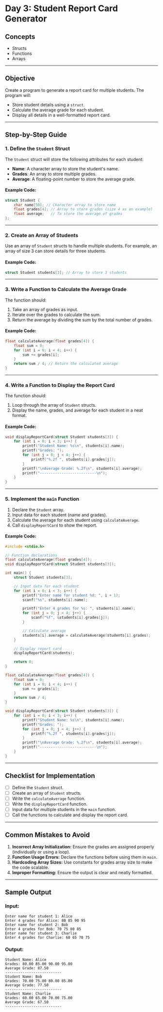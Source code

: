 # Day 3: Student Report Card Generator

## **Concepts**
- Structs
- Functions
- Arrays

---

## **Objective**
Create a program to generate a report card for multiple students. The program will:
- Store student details using a `struct`.
- Calculate the average grade for each student.
- Display all details in a well-formatted report card.

---

## **Step-by-Step Guide**

### **1. Define the `Student` Struct**
The `Student` struct will store the following attributes for each student:
- **Name**: A character array to store the student's name.
- **Grades**: An array to store multiple grades.
- **Average**: A floating-point number to store the average grade.

#### **Example Code:**
```c
struct Student {
    char name[50]; // Character array to store name
    float grades[4]; // Array to store grades (size 4 as an example)
    float average;   // To store the average of grades
};
```

---

### **2. Create an Array of Students**
Use an array of `Student` structs to handle multiple students. For example, an array of size 3 can store details for three students.

#### **Example Code:**
```c
struct Student students[3]; // Array to store 3 students
```

---

### **3. Write a Function to Calculate the Average Grade**
The function should:
1. Take an array of grades as input.
2. Iterate over the grades to calculate the sum.
3. Return the average by dividing the sum by the total number of grades.

#### **Example Code:**
```c
float calculateAverage(float grades[4]) {
    float sum = 0;
    for (int i = 0; i < 4; i++) {
        sum += grades[i];
    }
    return sum / 4; // Return the calculated average
}
```

---

### **4. Write a Function to Display the Report Card**
The function should:
1. Loop through the array of `Student` structs.
2. Display the name, grades, and average for each student in a neat format.

#### **Example Code:**
```c
void displayReportCard(struct Student students[3]) {
    for (int i = 0; i < 3; i++) {
        printf("Student Name: %s\n", students[i].name);
        printf("Grades: ");
        for (int j = 0; j < 4; j++) {
            printf("%.2f ", students[i].grades[j]);
        }
        printf("\nAverage Grade: %.2f\n", students[i].average);
        printf("--------------------------\n");
    }
}
```

---

### **5. Implement the `main` Function**
1. Declare the `Student` array.
2. Input data for each student (name and grades).
3. Calculate the average for each student using `calculateAverage`.
4. Call `displayReportCard` to show the report.

#### **Example Code:**
```c
#include <stdio.h>

// Function declarations
float calculateAverage(float grades[4]);
void displayReportCard(struct Student students[3]);

int main() {
    struct Student students[3];

    // Input data for each student
    for (int i = 0; i < 3; i++) {
        printf("Enter name for student %d: ", i + 1);
        scanf("%s", students[i].name);

        printf("Enter 4 grades for %s: ", students[i].name);
        for (int j = 0; j < 4; j++) {
            scanf("%f", &students[i].grades[j]);
        }

        // Calculate average
        students[i].average = calculateAverage(students[i].grades);
    }

    // Display report card
    displayReportCard(students);

    return 0;
}

float calculateAverage(float grades[4]) {
    float sum = 0;
    for (int i = 0; i < 4; i++) {
        sum += grades[i];
    }
    return sum / 4;
}

void displayReportCard(struct Student students[3]) {
    for (int i = 0; i < 3; i++) {
        printf("Student Name: %s\n", students[i].name);
        printf("Grades: ");
        for (int j = 0; j < 4; j++) {
            printf("%.2f ", students[i].grades[j]);
        }
        printf("\nAverage Grade: %.2f\n", students[i].average);
        printf("--------------------------\n");
    }
}
```

---

## **Checklist for Implementation**
- [ ] Define the `Student` struct.
- [ ] Create an array of `Student` structs.
- [ ] Write the `calculateAverage` function.
- [ ] Write the `displayReportCard` function.
- [ ] Input data for multiple students in the `main` function.
- [ ] Call the functions to calculate and display the report card.

---

## **Common Mistakes to Avoid**
1. **Incorrect Array Initialization:** Ensure the grades are assigned properly (individually or using a loop).
2. **Function Usage Errors:** Declare the functions before using them in `main`.
3. **Hardcoding Array Sizes:** Use constants for grades array size to make the code scalable.
4. **Improper Formatting:** Ensure the output is clear and neatly formatted.

---

## **Sample Output**
### **Input:**
```
Enter name for student 1: Alice
Enter 4 grades for Alice: 80 85 90 95
Enter name for student 2: Bob
Enter 4 grades for Bob: 70 75 80 85
Enter name for student 3: Charlie
Enter 4 grades for Charlie: 60 65 70 75
```

### **Output:**
```
Student Name: Alice
Grades: 80.00 85.00 90.00 95.00
Average Grade: 87.50
--------------------------
Student Name: Bob
Grades: 70.00 75.00 80.00 85.00
Average Grade: 77.50
--------------------------
Student Name: Charlie
Grades: 60.00 65.00 70.00 75.00
Average Grade: 67.50
--------------------------
```

